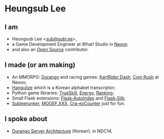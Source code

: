 Heungsub Lee
============

I am
----

- Heungsub Lee <[sub@subl.ee][]>,
- a Game Development Engineer at What! Studio in [Nexon][]
- and also an [Open Source][] contributor.

[sub@subl.ee]: mailto:sub@subl.ee
[Nexon]: http://nexon.com/
[Open Source]: https://github.com/sublee

I made (or am making)
---------------------

- An MMORPG: [Durango][] and racing games: [KartRider Dash][], [Coin Rush][]
  at Nexon;
- [Hangulize][] which is a Korean alphabet transcriptor;
- Python game libraries: [TrueSkill][], [Energy][], [Ranking][];
- Small Flask extensions: [Flask-AutoIndex][] and [Flask-Silk][];
- [Subleerunker][], [MOGEF.XXX][], [Cra-ezCounter][] just for fun.

I spoke about
-------------

- [Durango Server Architecture][] (Korean), in NDC14.

[Durango]: http://durango.nexon.com/
[KartRider Dash]: http://www.facebook.com/kartriderdash
[Coin Rush]: https://play.google.com/store/apps/details?id=com.nexon.krr4kakao
[Hangulize]: http://hangulize.org/
[TrueSkill]: http://trueskill.org/
[Energy]: http://pythonhosted.org/energy
[Ranking]: http://pythonhosted.org/ranking
[Flask-AutoIndex]: http://pythonhosted.org/Flask-AutoIndex
[Flask-Silk]: http://pythonhosted.org/Flask-Silk
[Subleerunker]: http://subl.ee/runker
[MOGEF.XXX]: http://mogef.xxx/
[Cra-ezCounter]: http://craezcounter.appspot.com/
[Durango Server Architecture]: http://www.slideshare.net/sublee/spof-mmorpg
